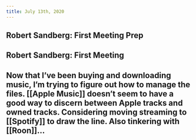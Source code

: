 ```yaml
---
title: July 13th, 2020
---
```


## Robert Sandberg: First Meeting Prep

## Robert Sandberg: First Meeting

## Now that I’ve been buying and downloading music, I’m trying to figure out how to manage the files. [[Apple Music]] doesn’t seem to have a good way to discern between Apple tracks and owned tracks. Considering moving streaming to [[Spotify]] to draw the line. Also tinkering with [[Roon]]…
